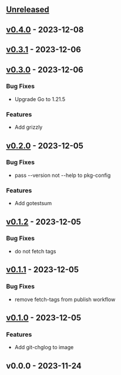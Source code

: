 <a name="unreleased"></a>
## [Unreleased]


<a name="v0.4.0"></a>
## [v0.4.0] - 2023-12-08

<a name="v0.3.1"></a>
## [v0.3.1] - 2023-12-06

<a name="v0.3.0"></a>
## [v0.3.0] - 2023-12-06
### Bug Fixes
- Upgrade Go to 1.21.5

### Features
- Add grizzly


<a name="v0.2.0"></a>
## [v0.2.0] - 2023-12-05
### Bug Fixes
- pass --version not --help to pkg-config

### Features
- Add gotestsum


<a name="v0.1.2"></a>
## [v0.1.2] - 2023-12-05
### Bug Fixes
- do not fetch tags


<a name="v0.1.1"></a>
## [v0.1.1] - 2023-12-05
### Bug Fixes
- remove fetch-tags from publish workflow


<a name="v0.1.0"></a>
## [v0.1.0] - 2023-12-05
### Features
- Add git-chglog to image


<a name="v0.0.0"></a>
## v0.0.0 - 2023-11-24

[Unreleased]: https://github.com/grafana/grafana-build-tools/compare/v0.4.0...HEAD
[v0.4.0]: https://github.com/grafana/grafana-build-tools/compare/v0.3.1...v0.4.0
[v0.3.1]: https://github.com/grafana/grafana-build-tools/compare/v0.3.0...v0.3.1
[v0.3.0]: https://github.com/grafana/grafana-build-tools/compare/v0.2.0...v0.3.0
[v0.2.0]: https://github.com/grafana/grafana-build-tools/compare/v0.1.2...v0.2.0
[v0.1.2]: https://github.com/grafana/grafana-build-tools/compare/v0.1.1...v0.1.2
[v0.1.1]: https://github.com/grafana/grafana-build-tools/compare/v0.1.0...v0.1.1
[v0.1.0]: https://github.com/grafana/grafana-build-tools/compare/v0.0.0...v0.1.0
